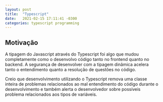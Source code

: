 ```yaml
---
layout: post
title:  "Typescript"
date:   2021-02-15 17:11:41 -0300
categories: typescript programming
---
```


## Motivação

A tipagem do Javascript através do Typescript foi algo que mudou completamente como o desenvolvo código tanto no frontend quanto no backend. A segurança de desenvolver com a tipagem dinâmica acelera tanto o entendimento quanto a resolução de questões no código.

Creio que desenvolvimento utilizando o Typescript remova uma classe inteira de problemas relacionados ao mal entendimento do código durante o desenvolvimento e também alerta o desenvolvedor sobre possíveis problema relacionados aos tipos de variáveis.

